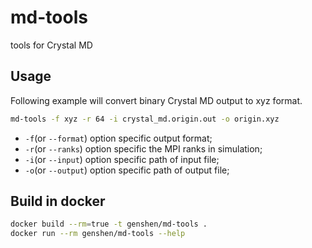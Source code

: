 # md-tools

tools for Crystal MD

## Usage
Following example will convert binary Crystal MD output to xyz format.  

```bash
md-tools -f xyz -r 64 -i crystal_md.origin.out -o origin.xyz
```

- `-f`(or `--format`) option specific output format;
- `-r`(or `--ranks`) option specific the MPI ranks in simulation;
- `-i`(or `--input`) option specific path of input file;
- `-o`(or `--output`) option specific path of output file;

## Build in docker
```bash
docker build --rm=true -t genshen/md-tools .
docker run --rm genshen/md-tools --help
```
